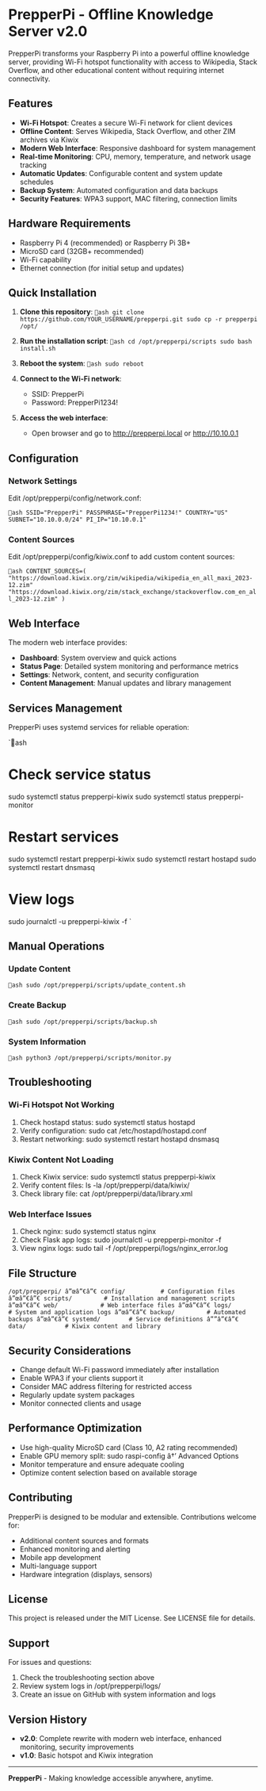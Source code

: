 ﻿# PrepperPi - Offline Knowledge Server v2.0

PrepperPi transforms your Raspberry Pi into a powerful offline knowledge server, providing Wi-Fi hotspot functionality with access to Wikipedia, Stack Overflow, and other educational content without requiring internet connectivity.

## Features

- **Wi-Fi Hotspot**: Creates a secure Wi-Fi network for client devices
- **Offline Content**: Serves Wikipedia, Stack Overflow, and other ZIM archives via Kiwix
- **Modern Web Interface**: Responsive dashboard for system management
- **Real-time Monitoring**: CPU, memory, temperature, and network usage tracking
- **Automatic Updates**: Configurable content and system update schedules
- **Backup System**: Automated configuration and data backups
- **Security Features**: WPA3 support, MAC filtering, connection limits

## Hardware Requirements

- Raspberry Pi 4 (recommended) or Raspberry Pi 3B+
- MicroSD card (32GB+ recommended)
- Wi-Fi capability
- Ethernet connection (for initial setup and updates)

## Quick Installation

1. **Clone this repository**:
   `ash
   git clone https://github.com/YOUR_USERNAME/prepperpi.git
   sudo cp -r prepperpi /opt/
   `

2. **Run the installation script**:
   `ash
   cd /opt/prepperpi/scripts
   sudo bash install.sh
   `

3. **Reboot the system**:
   `ash
   sudo reboot
   `

4. **Connect to the Wi-Fi network**:
   - SSID: PrepperPi
   - Password: PrepperPi1234!

5. **Access the web interface**:
   - Open browser and go to http://prepperpi.local or http://10.10.0.1

## Configuration

### Network Settings

Edit /opt/prepperpi/config/network.conf:

`ash
SSID="PrepperPi"
PASSPHRASE="PrepperPi1234!"
COUNTRY="US"
SUBNET="10.10.0.0/24"
PI_IP="10.10.0.1"
`

### Content Sources

Edit /opt/prepperpi/config/kiwix.conf to add custom content sources:

`ash
CONTENT_SOURCES=(
    "https://download.kiwix.org/zim/wikipedia/wikipedia_en_all_maxi_2023-12.zim"
    "https://download.kiwix.org/zim/stack_exchange/stackoverflow.com_en_all_2023-12.zim"
)
`

## Web Interface

The modern web interface provides:

- **Dashboard**: System overview and quick actions
- **Status Page**: Detailed system monitoring and performance metrics
- **Settings**: Network, content, and security configuration
- **Content Management**: Manual updates and library management

## Services Management

PrepperPi uses systemd services for reliable operation:

`ash
# Check service status
sudo systemctl status prepperpi-kiwix
sudo systemctl status prepperpi-monitor

# Restart services
sudo systemctl restart prepperpi-kiwix
sudo systemctl restart hostapd
sudo systemctl restart dnsmasq

# View logs
sudo journalctl -u prepperpi-kiwix -f
`

## Manual Operations

### Update Content
`ash
sudo /opt/prepperpi/scripts/update_content.sh
`

### Create Backup
`ash
sudo /opt/prepperpi/scripts/backup.sh
`

### System Information
`ash
python3 /opt/prepperpi/scripts/monitor.py
`

## Troubleshooting

### Wi-Fi Hotspot Not Working
1. Check hostapd status: sudo systemctl status hostapd
2. Verify configuration: sudo cat /etc/hostapd/hostapd.conf
3. Restart networking: sudo systemctl restart hostapd dnsmasq

### Kiwix Content Not Loading
1. Check Kiwix service: sudo systemctl status prepperpi-kiwix
2. Verify content files: ls -la /opt/prepperpi/data/kiwix/
3. Check library file: cat /opt/prepperpi/data/library.xml

### Web Interface Issues
1. Check nginx: sudo systemctl status nginx
2. Check Flask app logs: sudo journalctl -u prepperpi-monitor -f
3. View nginx logs: sudo tail -f /opt/prepperpi/logs/nginx_error.log

## File Structure

`
/opt/prepperpi/
â”œâ”€â”€ config/          # Configuration files
â”œâ”€â”€ scripts/         # Installation and management scripts
â”œâ”€â”€ web/            # Web interface files
â”œâ”€â”€ logs/           # System and application logs
â”œâ”€â”€ backup/         # Automated backups
â”œâ”€â”€ systemd/        # Service definitions
â””â”€â”€ data/           # Kiwix content and library
`

## Security Considerations

- Change default Wi-Fi password immediately after installation
- Enable WPA3 if your clients support it
- Consider MAC address filtering for restricted access
- Regularly update system packages
- Monitor connected clients and usage

## Performance Optimization

- Use high-quality MicroSD card (Class 10, A2 rating recommended)
- Enable GPU memory split: sudo raspi-config â†’ Advanced Options
- Monitor temperature and ensure adequate cooling
- Optimize content selection based on available storage

## Contributing

PrepperPi is designed to be modular and extensible. Contributions welcome for:

- Additional content sources and formats
- Enhanced monitoring and alerting
- Mobile app development
- Multi-language support
- Hardware integration (displays, sensors)

## License

This project is released under the MIT License. See LICENSE file for details.

## Support

For issues and questions:

1. Check the troubleshooting section above
2. Review system logs in /opt/prepperpi/logs/
3. Create an issue on GitHub with system information and logs

## Version History

- **v2.0**: Complete rewrite with modern web interface, enhanced monitoring, security improvements
- **v1.0**: Basic hotspot and Kiwix integration

---

**PrepperPi** - Making knowledge accessible anywhere, anytime.
